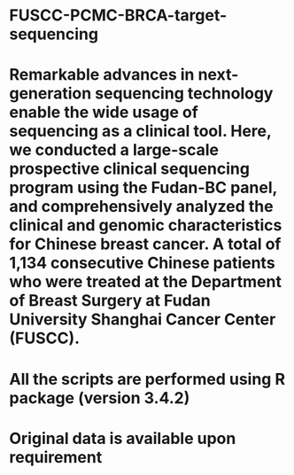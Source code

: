 # FUSCC-PCMC-BRCA-target-sequencing
# Remarkable advances in next-generation sequencing technology enable the wide usage of sequencing as a clinical tool. Here, we conducted a large-scale prospective clinical sequencing program using the Fudan-BC panel, and comprehensively analyzed the clinical and genomic characteristics for Chinese breast cancer. A total of 1,134 consecutive Chinese patients who were treated at the Department of Breast Surgery at Fudan University Shanghai Cancer Center (FUSCC). 
# All the scripts are performed using R package (version 3.4.2)
# Original data is available upon requirement
